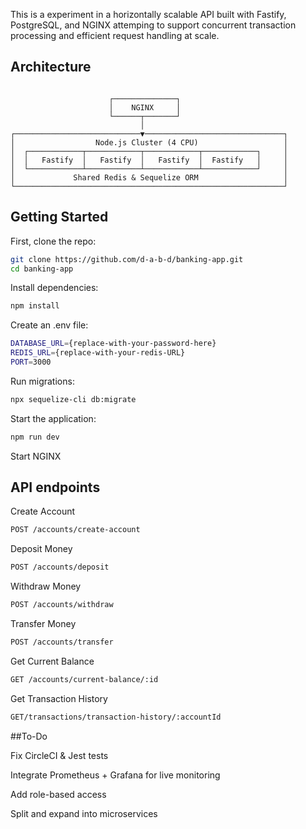 This is a experiment in a horizontally scalable API built with Fastify, PostgreSQL, and NGINX attemping to support concurrent transaction processing and efficient request handling at scale.

## Architecture

```

                      ┌──────────────┐
                      │    NGINX     │
                      └──────┬───────┘
                             │
┌────────────────────────────▼───────────────────────────────┐
│                  Node.js Cluster (4 CPU)                   │
│  ┌────────────┬────────────┬────────────┬────────────┐     │
│  │   Fastify  │   Fastify  │   Fastify  │  Fastify   │     │
│  └────────────┴────────────┴────────────┴────────────┘     │
│             Shared Redis & Sequelize ORM                   │
└────────────────────────────────────────────────────────────┘
```

## Getting Started

First, clone the repo:

```bash
git clone https://github.com/d-a-b-d/banking-app.git
cd banking-app
```

Install dependencies: 

```bash
npm install
```

Create an .env file:

```bash
DATABASE_URL={replace-with-your-password-here}
REDIS_URL={replace-with-your-redis-URL} 
PORT=3000
```
Run migrations:
```bash
npx sequelize-cli db:migrate
```
Start the application:

```bash
npm run dev
```
Start NGINX

## API endpoints

Create Account
```bash
POST /accounts/create-account
```

Deposit Money
```bash
POST /accounts/deposit 
```
Withdraw Money
```bash
POST /accounts/withdraw 
```
Transfer Money
```bash
POST /accounts/transfer
```
Get Current Balance
```bash
GET /accounts/current-balance/:id
```
Get Transaction History
```bash
GET/transactions/transaction-history/:accountId
```

##To-Do

Fix CircleCI & Jest tests

Integrate Prometheus + Grafana for live monitoring

Add role-based access

Split and expand into microservices

